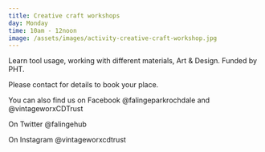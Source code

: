 ```yaml
---
title: Creative craft workshops
day: Monday
time: 10am - 12noon
image: /assets/images/activity-creative-craft-workshop.jpg
---
```

Learn tool usage, working with different materials, Art & Design. Funded by PHT.

Please contact for details to book your place.

You can also find us on Facebook @falingeparkrochdale and @vintageworxCDTrust

On Twitter @falingehub

On Instagram @vintageworxcdtrust
